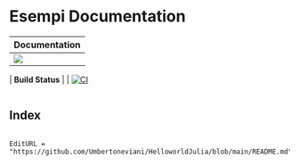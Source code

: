 # Esempi Documentation

| **Documentation** |
|:------------ |
| [![](https://img.shields.io/badge/docs-stable-blue.svg)](https://umbertoneviani.github.io/HelloworldJulia/stable/)

| **Build Status** |
| [![CI](https://github.com/Umbertoneviani/HelloworldJulia/actions/workflows/CI.yml/badge.svg)](https://github.com/Umbertoneviani/HelloworldJulia/actions/workflows/CI.yml)


```@contents
```

## Index

```@index

```


```@meta
EditURL = "https://github.com/Umbertoneviani/HelloworldJulia/blob/main/README.md"
```
